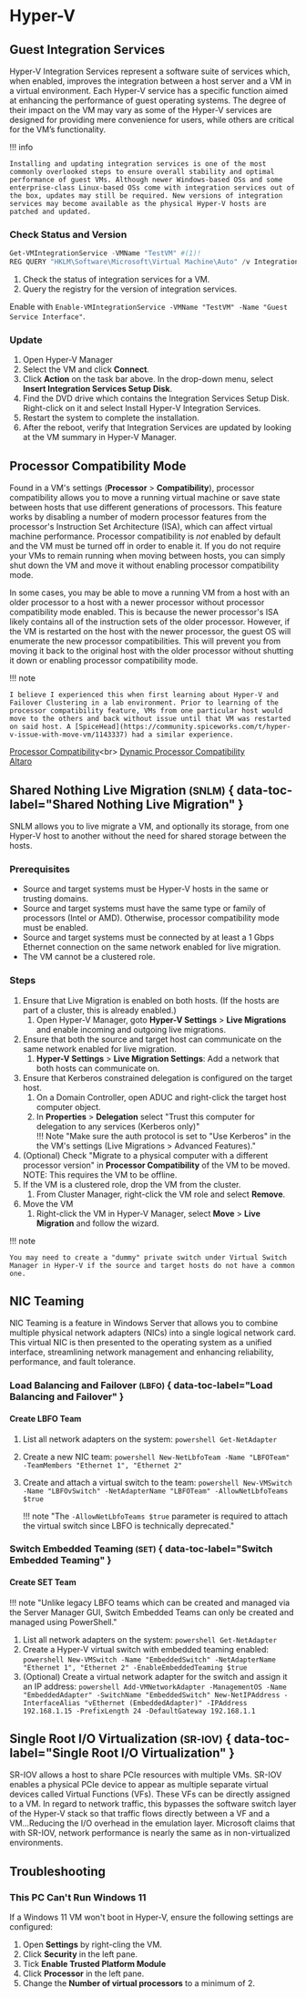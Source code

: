# Hyper-V

## Guest Integration Services

Hyper-V Integration Services represent a software suite of services which, when enabled, improves the integration between a host server and a VM in a virtual environment. Each Hyper-V service has a specific function aimed at enhancing the performance of guest operating systems. The degree of their impact on the VM may vary as some of the Hyper-V services are designed for providing mere convenience for users, while others are critical for the VM’s functionality.

!!! info 

    Installing and updating integration services is one of the most commonly overlooked steps to ensure overall stability and optimal performance of guest VMs. Although newer Windows-based OSs and some enterprise-class Linux-based OSs come with integration services out of the box, updates may still be required. New versions of integration services may become available as the physical Hyper-V hosts are patched and updated.

### Check Status and Version

```powershell
Get-VMIntegrationService -VMName "TestVM" #(1)!
REG QUERY "HKLM\Software\Microsoft\Virtual Machine\Auto" /v IntegrationServicesVersion #(2)!
```

1. Check the status of integration services for a VM.
2. Query the registry for the version of integration services.

Enable with `Enable-VMIntegrationService -VMName "TestVM" -Name "Guest Service Interface"`.

### Update

1. Open Hyper-V Manager
2. Select the VM and click **Connect**.
3. Click **Action** on the task bar above. In the drop-down menu, select **Insert Integration Services Setup Disk**.
4. Find the DVD drive which contains the Integration Services Setup Disk. Right-click on it and select Install Hyper-V Integration Services.
5. Restart the system to complete the installation.
6. After the reboot, verify that Integration Services are updated by looking at the VM summary in Hyper-V Manager.

## Processor Compatibility Mode

Found in a VM's settings (**Processor** > **Compatibility**), processor compatibility allows you to move a running virtual machine or save state between hosts that use different generations of processors. This feature works by disabling a number of modern processor features from the processor's Instruction Set Architecture (ISA), which can affect virtual machine performance. Processor compatibility is *not* enabled by default and the VM must be turned off in order to enable it. If you do not require your VMs to remain running when moving between hosts, you can simply shut down the VM and move it without enabling processor compatibility mode.

In some cases, you may be able to move a running VM from a host with an older processor to a host with a newer processor without processor compatibility mode enabled. This is because the newer processor's ISA likely contains all of the instruction sets of the older processor. However, if the VM is restarted on the host with the newer processor, the guest OS will enumerate the new processor compatibilities. This will prevent you from moving it back to the original host with the older processor without shutting it down or enabling processor compatibility mode.

!!! note

    I believe I experienced this when first learning about Hyper-V and Failover Clustering in a lab environment. Prior to learning of the processor compatibility feature, VMs from one particular host would move to the others and back without issue until that VM was restarted on said host. A [SpiceHead](https://community.spiceworks.com/t/hyper-v-issue-with-move-vm/1143337) had a similar experience.

[Processor Compatibility](https://learn.microsoft.com/en-us/previous-versions/windows/it-pro/windows-server-2012-R2-and-2012/dn859550(v=ws.11))<br>
[Dynamic Processor Compatibility](https://learn.microsoft.com/en-us/windows-server/virtualization/hyper-v/manage/dynamic-processor-compatibility-mode)<br>
[Altaro](https://www.altaro.com/hyper-v/troubleshooting-hyper-v-live-migration)

## Shared Nothing Live Migration <small>(SNLM)</small> { data-toc-label="Shared Nothing Live Migration" }

SNLM allows you to live migrate a VM, and optionally its storage, from one Hyper-V host to another without the need for shared storage between the hosts.

### Prerequisites

- Source and target systems must be Hyper-V hosts in the same or trusting domains.
- Source and target systems must have the same type or family of processors (Intel or AMD). Otherwise, processor compatibility mode must be enabled.
- Source and target systems must be connected by at least a 1 Gbps Ethernet connection on the same network enabled for live migration.
- The VM cannot be a clustered role.

### Steps

1. Ensure that Live Migration is enabled on both hosts. (If the hosts are part of a cluster, this is already enabled.)
    1. Open Hyper-V Manager, goto **Hyper-V Settings** > **Live Migrations** and enable incoming and outgoing live migrations.
2. Ensure that both the source and target host can communicate on the same network enabled for live migration.
    1. **Hyper-V Settings** > **Live Migration Settings**: Add a network that both hosts can communicate on.
3. Ensure that Kerberos constrained delegation is configured on the target host.
    1. On a Domain Controller, open ADUC and right-click the target host computer object.
    2. In **Properties** > **Delegation** select "Trust this computer for delegation to any services (Kerberos only)"<br />
    !!! Note "Make sure the auth protocol is set to "Use Kerberos" in the the VM's settings (Live Migrations > Advanced Features)."
4. (Optional) Check "Migrate to a physical computer with a different processor version" in **Processor Compatibility** of the VM to be moved.<br />
    NOTE: This requires the VM to be offline.
5. If the VM is a clustered role, drop the VM from the cluster.
    1. From Cluster Manager, right-click the VM role and select **Remove**.
6. Move the VM
    1. Right-click the VM in Hyper-V Manager, select **Move** > **Live Migration** and follow the wizard.

!!! note

    You may need to create a "dummy" private switch under Virtual Switch Manager in Hyper-V if the source and target hosts do not have a common one. 

## NIC Teaming

NIC Teaming is a feature in Windows Server that allows you to combine multiple physical network adapters (NICs) into a single logical network card. This virtual NIC is then presented to the operating system as a unified interface, streamlining network management and enhancing reliability, performance, and fault tolerance.

### Load Balancing and Failover <small>(LBFO)</small> { data-toc-label="Load Balancing and Failover" }

#### Create LBFO Team

1. List all network adapters on the system:
        ```powershell
        Get-NetAdapter
        ```
2. Create a new NIC team:
        ```powershell
        New-NetLbfoTeam -Name "LBFOTeam" -TeamMembers "Ethernet 1", "Ethernet 2"
        ```
3. Create and attach a virtual switch to the team:
        ```powershell
        New-VMSwitch -Name "LBFOvSwitch" -NetAdapterName "LBFOTeam" -AllowNetLbfoTeams $true
        ```

    !!! note "The `-AllowNetLbfoTeams $true` parameter is required to attach the virtual switch since LBFO is technically deprecated."

### Switch Embedded Teaming <small>(SET)</small> { data-toc-label="Switch Embedded Teaming" }

#### Create SET Team

!!! note "Unlike legacy LBFO teams which can be created and managed via the Server Manager GUI, Switch Embedded Teams can only be created and managed using PowerShell."

1. List all network adapters on the system:
        ```powershell
        Get-NetAdapter
        ```
2. Create a Hyper-V virtual switch with embedded teaming enabled:
        ```powershell
        New-VMSwitch -Name "EmbeddedSwitch" -NetAdapterName "Ethernet 1", "Ethernet 2" -EnableEmbeddedTeaming $true
        ```
3. (Optional) Create a virtual network adapter for the switch and assign it an IP address:
        ```powershell
        Add-VMNetworkAdapter -ManagementOS -Name "EmbeddedAdapter" -SwitchName "EmbeddedSwitch"
        New-NetIPAddress -InterfaceAlias "vEthernet (EmbeddedAdapter)" -IPAddress 192.168.1.15 -PrefixLength 24 -DefaultGateway 192.168.1.1
        ```

## Single Root I/O Virtualization <small>(SR-IOV)</small> { data-toc-label="Single Root I/O Virtualization" }

SR-IOV allows a host to share PCIe resources with multiple VMs. SR-IOV enables a physical PCIe device to appear as multiple separate virtual devices called Virtual Functions (VFs). These VFs can be directly assigned to a VM. In regard to network traffic, this bypasses the software switch layer of the Hyper-V stack so that traffic flows directly between a VF and a VM...Reducing the I/O overhead in the emulation layer. Microsoft claims that with SR-IOV, network performance is nearly the same as in non-virtualized environments.

## Troubleshooting

### This PC Can't Run Windows 11

If a Windows 11 VM won't boot in Hyper-V, ensure the following settings are configured:

1. Open **Settings** by right-cling the VM.
2. Click **Security** in the left pane. 
3. Tick **Enable Trusted Platform Module**
4. Click **Processor** in the left pane.
5. Change the **Number of virtual processors** to a minimum of 2.